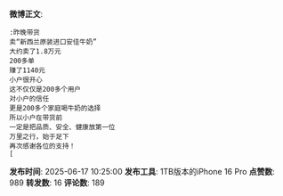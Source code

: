 **微博正文**: 
```
:昨晚带货
卖“新西兰原装进口安佳牛奶”
大约卖了1.8万元
200多单
赚了1140元
小户很开心
这不仅仅是200多个用户
对小户的信任
更是200多个家庭喝牛奶的选择
所以小户在带货前
一定是把品质、安全、健康放第一位
万里之行，始于足下
再次感谢各位的支持！
[
```
**发布时间**: 2025-06-17 10:25:00
**发布工具**: 1TB版本的iPhone 16 Pro
**点赞数**: 989
**转发数**: 16
**评论数**: 189
